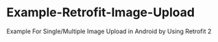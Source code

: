 # Example-Retrofit-Image-Upload
Example For Single/Multiple Image Upload in Android by Using Retrofit 2

